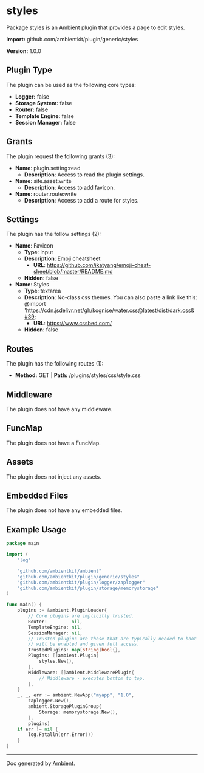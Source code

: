 # styles

Package styles is an Ambient plugin that provides a page to edit styles.

**Import:** github.com/ambientkit/plugin/generic/styles

**Version:** 1.0.0

## Plugin Type

The plugin can be used as the following core types:

- **Logger:** false
- **Storage System:** false
- **Router:** false
- **Template Engine:** false
- **Session Manager:** false

## Grants

The plugin request the following grants (3):

- **Name**: plugin.setting:read
  - **Description**: Access to read the plugin settings.
- **Name**: site.asset:write
  - **Description**: Access to add favicon.
- **Name**: router.route:write
  - **Description**: Access to add a route for styles.

## Settings

The plugin has the follow settings (2):

- **Name**: Favicon
  - **Type**: input
  - **Description**: Emoji cheatsheet
    - **URL**: https://github.com/ikatyang/emoji-cheat-sheet/blob/master/README.md
  - **Hidden**: false
- **Name**: Styles
  - **Type**: textarea
  - **Description**: No-class css themes. You can also paste a link like this: @import &#39;https://cdn.jsdelivr.net/gh/kognise/water.css@latest/dist/dark.css&#39;
    - **URL**: https://www.cssbed.com/
  - **Hidden**: false

## Routes

The plugin has the following routes (1):
  - **Method:** GET | **Path:** /plugins/styles/css/style.css

## Middleware

The plugin does not have any middleware.

## FuncMap

The plugin does not have a FuncMap.

## Assets

The plugin does not inject any assets.

## Embedded Files

The plugin does not have any embedded files.

## Example Usage

```go
package main

import (
	"log"

	"github.com/ambientkit/ambient"
	"github.com/ambientkit/plugin/generic/styles"
	"github.com/ambientkit/plugin/logger/zaplogger"
	"github.com/ambientkit/plugin/storage/memorystorage"
)

func main() {
	plugins := &ambient.PluginLoader{
		// Core plugins are implicitly trusted.
		Router:         nil,
		TemplateEngine: nil,
		SessionManager: nil,
		// Trusted plugins are those that are typically needed to boot so they
		// will be enabled and given full access.
		TrustedPlugins: map[string]bool{},
		Plugins: []ambient.Plugin{
			styles.New(),
		},
		Middleware: []ambient.MiddlewarePlugin{
			// Middleware - executes bottom to top.
		},
	}
	_, _, err := ambient.NewApp("myapp", "1.0",
		zaplogger.New(),
		ambient.StoragePluginGroup{
			Storage: memorystorage.New(),
		},
		plugins)
	if err != nil {
		log.Fatalln(err.Error())
	}
}
```

---

Doc generated by [Ambient](https://ambientkit.github.io/docs/).